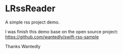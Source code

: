 LRssReader
=========================

A simple rss project demo.

I was finish this demo base on the open source project: https://github.com/wantedly/swift-rss-sample

Thanks Wantedly
